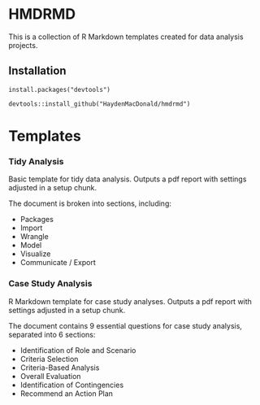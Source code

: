 # HMDRMD

This is a collection of R Markdown templates created for data analysis projects.

## Installation

```{r}
install.packages("devtools")

devtools::install_github("HaydenMacDonald/hmdrmd")
```

# Templates

### Tidy Analysis

Basic template for tidy data analysis. Outputs a pdf report with settings adjusted in a setup chunk.

The document is broken into sections, including:  
- Packages
- Import
- Wrangle
- Model
- Visualize
- Communicate / Export 

### Case Study Analysis

R Markdown template for case study analyses. Outputs a pdf report with settings adjusted in a setup chunk.

The document contains 9 essential questions for case study analysis, separated into 6 sections:
- Identification of Role and Scenario
- Criteria Selection
- Criteria-Based Analysis
- Overall Evaluation
- Identification of Contingencies
- Recommend an Action Plan 